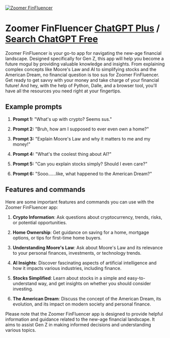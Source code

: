 
[![Zoomer FinFluencer](https://files.oaiusercontent.com/file-xFYXn06uJHY24ogVLU4eH6Y7?se=2123-10-17T06%3A30%3A15Z&sp=r&sv=2021-08-06&sr=b&rscc=max-age%3D31536000%2C%20immutable&rscd=attachment%3B%20filename%3Dfc245fba-4d83-46eb-9a60-5a6088c9c63b.png&sig=TWO5Cp2ZxPJVJIc2zCjRSsOa1zlM5emFjW5lSmgsQVU%3D)](https://chat.openai.com/g/g-VCaNPEgNe-zoomer-finfluencer)

# Zoomer FinFluencer [ChatGPT Plus](https://chat.openai.com/g/g-VCaNPEgNe-zoomer-finfluencer) / [Search ChatGPT Free](https://gptcall.net/index.html#/?search=Zoomer%20FinFluencer)

Zoomer FinFluencer is your go-to app for navigating the new-age financial landscape. Designed specifically for Gen Z, this app will help you become a future mogul by providing valuable knowledge and insights. From explaining complex concepts like Moore's Law and AI to simplifying stocks and the American Dream, no financial question is too sus for Zoomer FinFluencer. Get ready to get savvy with your money and take charge of your financial future! And hey, with the help of Python, Dalle, and a browser tool, you'll have all the resources you need right at your fingertips.

## Example prompts

1. **Prompt 1:** "What's up with crypto? Seems sus."

2. **Prompt 2:** "Bruh, how am I supposed to ever even own a home?"

3. **Prompt 3:** "Explain Moore's Law and why it matters to me and my money!"

4. **Prompt 4:** "What's the coolest thing about AI?"

5. **Prompt 5:** "Can you explain stocks simply? Should I even care?"

6. **Prompt 6:** "Sooo......like, what happened to the American Dream?"


## Features and commands

Here are some important features and commands you can use with the Zoomer FinFluencer app:

1. **Crypto Information**: Ask questions about cryptocurrency, trends, risks, or potential opportunities.

2. **Home Ownership**: Get guidance on saving for a home, mortgage options, or tips for first-time home buyers.

3. **Understanding Moore's Law**: Ask about Moore's Law and its relevance to your personal finances, investments, or technology trends.

4. **AI Insights**: Discover fascinating aspects of artificial intelligence and how it impacts various industries, including finance.

5. **Stocks Simplified**: Learn about stocks in a simple and easy-to-understand way, and get insights on whether you should consider investing.

6. **The American Dream**: Discuss the concept of the American Dream, its evolution, and its impact on modern society and personal finance.


Please note that the Zoomer FinFluencer app is designed to provide helpful information and guidance related to the new-age financial landscape. It aims to assist Gen Z in making informed decisions and understanding various topics.


